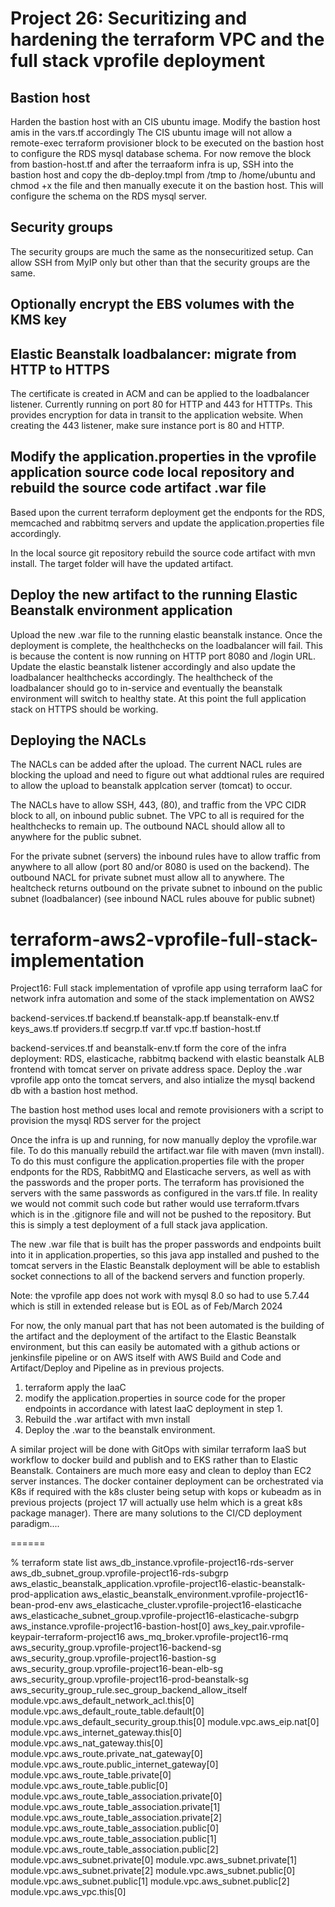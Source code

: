 # Project 26: Securitizing and hardening the terraform VPC and the full stack vprofile deployment

## Bastion host

Harden the bastion host with an CIS ubuntu image.  Modify the bastion host amis in the vars.tf accordingly
The CIS ubuntu image will not allow a remote-exec terraform provisioner block to be executed on the bastion host to configure the RDS mysql database schema.  For now remove the block from bastion-host.tf and after the terraaform infra is up, SSH into the bastion host and copy the db-deploy.tmpl from /tmp to /home/ubuntu and chmod +x the file and then manually execute it on the bastion host. This will configure the schema on the RDS mysql server.

## Security groups

The security groups are much the same as the nonsecuritized setup.  Can allow SSH from MyIP only but other than that the security groups are the same.

## Optionally encrypt the EBS volumes with the KMS key

## Elastic Beanstalk loadbalancer: migrate from HTTP to HTTPS

The certificate is created in ACM and can be applied to the loadbalancer listener.   Currently running on port 80 for HTTP and 443 for HTTTPs. This provides encryption for data in transit to the application website.  When creating the 443 listener, make sure instance port is 80 and HTTP.

## Modify the application.properties in the vprofile application source code local repository and rebuild the source code artifact .war file

Based upon the current terraform deployment get the endponts for the RDS, memcached and rabbitmq servers and update the application.properties file accordingly.

In the local source git repository rebuild the source code artifact with mvn install.
The target folder will have the updated artifact.


## Deploy the new artifact to the running Elastic Beanstalk environment application

Upload the new .war file to the running elastic beanstalk instance.  Once the deployment is complete, the healthchecks on the loadbalancer will fail. This is because the content is now running on HTTP port 8080 and 
/login URL. Update the elastic beanstalk listener accordingly and also update the loadbalancer healthchecks accordingly.  The healthcheck of the loadbalancer should go to in-service and eventually the beanstalk environment will switch to healthy state.  At this point the full application stack on HTTPS should be working.

## Deploying the NACLs

The NACLs can be added after the upload. The current NACL rules are blocking the upload and need to figure out what addtional rules are required to allow the upload to beanstalk applcation server (tomcat) to occur. 


The NACLs have to allow SSH, 443, (80), and traffic from the VPC CIDR block to all, on inbound public subnet.  The VPC to all is required for the healthchecks to remain up.   The outbound NACL should allow all to anywhere for the public subnet.

For the private subnet (servers) the inbound rules have to allow traffic from anywhere to all allow (port 80 and/or 8080 is used on the backend).  The outbound NACL for private subnet must allow all to anywhere. The healtcheck returns outbound on the private subnet to inbound on the public subnet (loadbalancer) (see inbound NACL rules abouve for public subnet)









# terraform-aws2-vprofile-full-stack-implementation
Project16: Full stack implementation of vprofile app using terraform IaaC for network infra automation and some of the stack implementation on AWS2

backend-services.tf
backend.tf
beanstalk-app.tf
beanstalk-env.tf
keys_aws.tf
providers.tf
secgrp.tf
var.tf
vpc.tf
bastion-host.tf

backend-services.tf and beanstalk-env.tf form the core of the infra deployment: RDS, elasticache, rabbitmq backend with elastic beanstalk ALB frontend with tomcat server on private address space. Deploy the .war vprofile app onto the tomcat servers, and also intialize the mysql backend db with a bastion host method.

The bastion host method uses local and remote provisioners with a script to provision the mysql RDS server for the project

Once the infra is up and running, for now manually deploy the vprofile.war file. To do this manually rebuild the artifact.war file with maven (mvn install).  To do this must configure the application.properties file with the proper endponts for the RDS, RabbitMQ and Elasticache servers, as well as with the passwords and the proper ports.   The terraform has provisioned the servers with the same passwords as configured in the vars.tf file. In reality we would not commit such code but rather would use terraform.tfvars which is in the .gitignore file and will not be pushed to the repository.  But this is simply a test deployment of a full stack java application.  

The new .war file that is built has the proper passwords and endpoints built into it in application.properties, so this java app installed and pushed to the tomcat servers in the Elastic Beanstalk deployment will be able to establish socket connections to all of the backend servers and function properly.

Note: the vprofile app does not work with mysql 8.0 so had to use 5.7.44 which is still in extended release but is EOL as of Feb/March 2024

For now, the only manual part that has not been automated is the building of the artifact and the deployment of the artifact to the Elastic Beanstalk environment, but this can easily be automated with a github actions or jenkinsfile pipeline or on AWS itself with AWS Build and Code and Artifact/Deploy and Pipeline as in previous projects.

1. terraform apply the IaaC
2. modify the application.properties in source code for the proper endpoints in accordance with latest IaaC deployment in step 1.
3. Rebuild the .war artifact with mvn install
4. Deploy the .war to the beanstalk environment.

A similar project will be done with GitOps with similar terraform IaaS but workflow to docker build and publish and to EKS rather than to Elastic Beanstalk.  Containers are much more easy and clean to deploy than EC2 server instances.  The docker container deployment can be orchestrated via K8s if required with the k8s cluster being setup with kops or kubeadm as in previous projects (project 17 will actually use helm which is a great k8s package manager). There are many solutions to the CI/CD deployment paradigm....




======

% terraform state list
aws_db_instance.vprofile-project16-rds-server
aws_db_subnet_group.vprofile-project16-rds-subgrp
aws_elastic_beanstalk_application.vprofile-project16-elastic-beanstalk-prod-application
aws_elastic_beanstalk_environment.vprofile-project16-bean-prod-env
aws_elasticache_cluster.vprofile-project16-elasticache
aws_elasticache_subnet_group.vprofile-project16-elasticache-subgrp
aws_instance.vprofile-project16-bastion-host[0]
aws_key_pair.vprofile-keypair-terraform-project16
aws_mq_broker.vprofile-project16-rmq
aws_security_group.vprofile-project16-backend-sg
aws_security_group.vprofile-project16-bastion-sg
aws_security_group.vprofile-project16-bean-elb-sg
aws_security_group.vprofile-project16-prod-beanstalk-sg
aws_security_group_rule.sec_group_backend_allow_itself
module.vpc.aws_default_network_acl.this[0]
module.vpc.aws_default_route_table.default[0]
module.vpc.aws_default_security_group.this[0]
module.vpc.aws_eip.nat[0]
module.vpc.aws_internet_gateway.this[0]
module.vpc.aws_nat_gateway.this[0]
module.vpc.aws_route.private_nat_gateway[0]
module.vpc.aws_route.public_internet_gateway[0]
module.vpc.aws_route_table.private[0]
module.vpc.aws_route_table.public[0]
module.vpc.aws_route_table_association.private[0]
module.vpc.aws_route_table_association.private[1]
module.vpc.aws_route_table_association.private[2]
module.vpc.aws_route_table_association.public[0]
module.vpc.aws_route_table_association.public[1]
module.vpc.aws_route_table_association.public[2]
module.vpc.aws_subnet.private[0]
module.vpc.aws_subnet.private[1]
module.vpc.aws_subnet.private[2]
module.vpc.aws_subnet.public[0]
module.vpc.aws_subnet.public[1]
module.vpc.aws_subnet.public[2]
module.vpc.aws_vpc.this[0]
